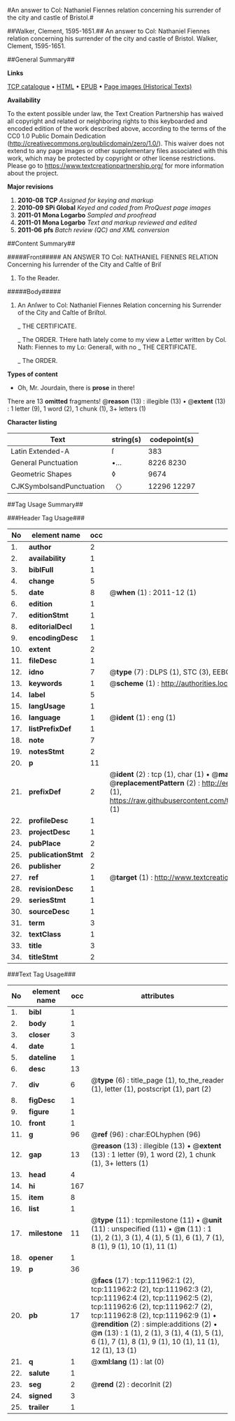 #An answer to Col: Nathaniel Fiennes relation concerning his surrender of the city and castle of Bristol.#

##Walker, Clement, 1595-1651.##
An answer to Col: Nathaniel Fiennes relation concerning his surrender of the city and castle of Bristol.
Walker, Clement, 1595-1651.

##General Summary##

**Links**

[TCP catalogue](http://www.ota.ox.ac.uk/tcp/)  • 
[HTML](http://tei.it.ox.ac.uk/tcp/Texts-HTML/free/A96/A96778.html)  • 
[EPUB](http://tei.it.ox.ac.uk/tcp/Texts-EPUB/free/A96/A96778.epub) • 
[Page images (Historical Texts)](https://historicaltexts.jisc.ac.uk/eebo-99859862e)

**Availability**

To the extent possible under law, the Text Creation Partnership has waived all copyright and related or neighboring rights to this keyboarded and encoded edition of the work described above, according to the terms of the CC0 1.0 Public Domain Dedication (http://creativecommons.org/publicdomain/zero/1.0/). This waiver does not extend to any page images or other supplementary files associated with this work, which may be protected by copyright or other license restrictions. Please go to https://www.textcreationpartnership.org/ for more information about the project.

**Major revisions**

1. __2010-08__ __TCP__ *Assigned for keying and markup*
1. __2010-09__ __SPi Global__ *Keyed and coded from ProQuest page images*
1. __2011-01__ __Mona Logarbo__ *Sampled and proofread*
1. __2011-01__ __Mona Logarbo__ *Text and markup reviewed and edited*
1. __2011-06__ __pfs__ *Batch review (QC) and XML conversion*

##Content Summary##

#####Front#####
AN ANSWER TO Col: NATHANIEL FIENNES RELATION Concerning his ſurrender of the City and Caſtle of Briſ
1. To the Reader.

#####Body#####

1. An Anſwer to Col: Nathaniel Fiennes Relation concerning his Surrender of the City and Caſtle of Briſtol.

    _ THE CERTIFICATE.

    _ The ORDER.
THere hath lately come to my view a Letter written by Col. Nath: Fiennes to my Lo: Generall, with no
    _ THE CERTIFICATE.

    _ The ORDER.

**Types of content**

  * Oh, Mr. Jourdain, there is **prose** in there!

There are 13 **omitted** fragments! 
 @__reason__ (13) : illegible (13)  •  @__extent__ (13) : 1 letter (9), 1 word (2), 1 chunk (1), 3+ letters (1)

**Character listing**


|Text|string(s)|codepoint(s)|
|---|---|---|
|Latin Extended-A|ſ|383|
|General Punctuation|•…|8226 8230|
|Geometric Shapes|◊|9674|
|CJKSymbolsandPunctuation|〈〉|12296 12297|

##Tag Usage Summary##

###Header Tag Usage###

|No|element name|occ|attributes|
|---|---|---|---|
|1.|__author__|2||
|2.|__availability__|1||
|3.|__biblFull__|1||
|4.|__change__|5||
|5.|__date__|8| @__when__ (1) : 2011-12 (1)|
|6.|__edition__|1||
|7.|__editionStmt__|1||
|8.|__editorialDecl__|1||
|9.|__encodingDesc__|1||
|10.|__extent__|2||
|11.|__fileDesc__|1||
|12.|__idno__|7| @__type__ (7) : DLPS (1), STC (3), EEBO-CITATION (1), PROQUEST (1), VID (1)|
|13.|__keywords__|1| @__scheme__ (1) : http://authorities.loc.gov/ (1)|
|14.|__label__|5||
|15.|__langUsage__|1||
|16.|__language__|1| @__ident__ (1) : eng (1)|
|17.|__listPrefixDef__|1||
|18.|__note__|7||
|19.|__notesStmt__|2||
|20.|__p__|11||
|21.|__prefixDef__|2| @__ident__ (2) : tcp (1), char (1)  •  @__matchPattern__ (2) : ([0-9\-]+):([0-9IVX]+) (1), (.+) (1)  •  @__replacementPattern__ (2) : http://eebo.chadwyck.com/downloadtiff?vid=$1&page=$2 (1), https://raw.githubusercontent.com/textcreationpartnership/Texts/master/tcpchars.xml#$1 (1)|
|22.|__profileDesc__|1||
|23.|__projectDesc__|1||
|24.|__pubPlace__|2||
|25.|__publicationStmt__|2||
|26.|__publisher__|2||
|27.|__ref__|1| @__target__ (1) : http://www.textcreationpartnership.org/docs/. (1)|
|28.|__revisionDesc__|1||
|29.|__seriesStmt__|1||
|30.|__sourceDesc__|1||
|31.|__term__|3||
|32.|__textClass__|1||
|33.|__title__|3||
|34.|__titleStmt__|2||


###Text Tag Usage###

|No|element name|occ|attributes|
|---|---|---|---|
|1.|__bibl__|1||
|2.|__body__|1||
|3.|__closer__|3||
|4.|__date__|1||
|5.|__dateline__|1||
|6.|__desc__|13||
|7.|__div__|6| @__type__ (6) : title_page (1), to_the_reader (1), letter (1), postscript (1), part (2)|
|8.|__figDesc__|1||
|9.|__figure__|1||
|10.|__front__|1||
|11.|__g__|96| @__ref__ (96) : char:EOLhyphen (96)|
|12.|__gap__|13| @__reason__ (13) : illegible (13)  •  @__extent__ (13) : 1 letter (9), 1 word (2), 1 chunk (1), 3+ letters (1)|
|13.|__head__|4||
|14.|__hi__|167||
|15.|__item__|8||
|16.|__list__|1||
|17.|__milestone__|11| @__type__ (11) : tcpmilestone (11)  •  @__unit__ (11) : unspecified (11)  •  @__n__ (11) : 1 (1), 2 (1), 3 (1), 4 (1), 5 (1), 6 (1), 7 (1), 8 (1), 9 (1), 10 (1), 11 (1)|
|18.|__opener__|1||
|19.|__p__|36||
|20.|__pb__|17| @__facs__ (17) : tcp:111962:1 (2), tcp:111962:2 (2), tcp:111962:3 (2), tcp:111962:4 (2), tcp:111962:5 (2), tcp:111962:6 (2), tcp:111962:7 (2), tcp:111962:8 (2), tcp:111962:9 (1)  •  @__rendition__ (2) : simple:additions (2)  •  @__n__ (13) : 1 (1), 2 (1), 3 (1), 4 (1), 5 (1), 6 (1), 7 (1), 8 (1), 9 (1), 10 (1), 11 (1), 12 (1), 13 (1)|
|21.|__q__|1| @__xml:lang__ (1) : lat (0)|
|22.|__salute__|1||
|23.|__seg__|2| @__rend__ (2) : decorInit (2)|
|24.|__signed__|3||
|25.|__trailer__|1||
